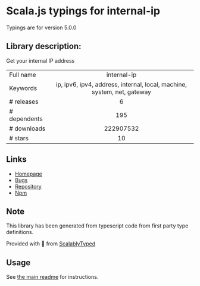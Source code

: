 
# Scala.js typings for internal-ip

Typings are for version 5.0.0

## Library description:
Get your internal IP address

|                    |                 |
| ------------------ | :-------------: |
| Full name          | internal-ip |
| Keywords           | ip, ipv6, ipv4, address, internal, local, machine, system, net, gateway |
| # releases         | 6 |
| # dependents       | 195 |
| # downloads        | 222907532 |
| # stars            | 10 |

## Links
- [Homepage](https://github.com/sindresorhus/internal-ip#readme)
- [Bugs](https://github.com/sindresorhus/internal-ip/issues)
- [Repository](https://github.com/sindresorhus/internal-ip)
- [Npm](https://www.npmjs.com/package/internal-ip)
    


## Note
This library has been generated from typescript code from first party type definitions.

Provided with :purple_heart: from [ScalablyTyped](https://github.com/oyvindberg/ScalablyTyped)

## Usage
See [the main readme](../../readme.md) for instructions.


